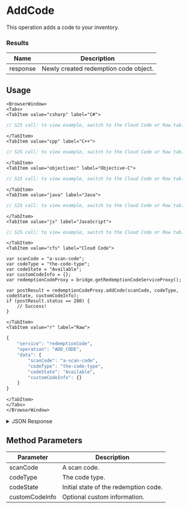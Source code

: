 # AddCode

This operation adds a code to your inventory.




### Results
Name | Description
--------- | -----------
response | Newly created redemption code object.

<PartialServop service_name="redemptionCode" operation_name="ADD_CODE" />

## Usage

```mdx-code-block
<BrowserWindow>
<Tabs>
<TabItem value="csharp" label="C#">
```

```csharp
// S2S call: to view example, switch to the Cloud Code or Raw tab.
```

```mdx-code-block
</TabItem>
<TabItem value="cpp" label="C++">
```

```cpp
// S2S call: to view example, switch to the Cloud Code or Raw tab.
```

```mdx-code-block
</TabItem>
<TabItem value="objectivec" label="Objective-C">
```

```objectivec
// S2S call: to view example, switch to the Cloud Code or Raw tab.
```

```mdx-code-block
</TabItem>
<TabItem value="java" label="Java">
```

```java
// S2S call: to view example, switch to the Cloud Code or Raw tab.
```

```mdx-code-block
</TabItem>
<TabItem value="js" label="JavaScript">
```

```javascript
// S2S call: to view example, switch to the Cloud Code or Raw tab.
```

```mdx-code-block
</TabItem>
<TabItem value="cfs" label="Cloud Code">
```

```cfscript
var scanCode = "a-scan-code";
var codeType = "the-code-type";
var codeState = "Available";
var customCodeInfo = {};
var redemptionCodeProxy = bridge.getRedemptionCodeServiceProxy();

var postResult = redemptionCodeProxy.addCode(scanCode, codeType, codeState, customCodeInfo);
if (postResult.status == 200) {
    // Success!
}
```

```mdx-code-block
</TabItem>
<TabItem value="r" label="Raw">
```

```r
{
	"service": "redemptionCode",
	"operation": "ADD_CODE",
	"data": {
		"scanCode": "a-scan-code",
		"codeType": "the-code-type",
		"codeState": "Available",
		"customCodeInfo": {}
	}
}
```

```mdx-code-block
</TabItem>
</Tabs>
</BrowserWindow>
```

<details>
<summary>JSON Response</summary>

```json
{
    "packetId": 1,
    "messageResponses": [
        {
            "status": 200,
            "data": {
                "response": {
                    "gameId": "1234556",
                    "scanCode": "102938475647382910",
                    "codeType": "typeOfCode",
                    "version": 2,
                    "codeState": "Available",
                    "customCodeInfo": {
                        "param1": 2235
                    },
                    "customRedemptionInfo": {},
                    "redeemedByProfileId": null,
                    "redeemedByProfileName": null,
                    "invalidationReason": null,
                    "createdAt": 1445456503428,
                    "activatedAt": null,
                    "redeemedAt": null,
                    "invalidatedAt": null
                }
            }
        }
    ]
}
```
</details>

## Method Parameters
Parameter | Description
--------- | -----------
scanCode | A scan code. 
codeType | The code type. 
codeState | Initial state of the redemption code. 
customCodeInfo | Optional custom information. 


